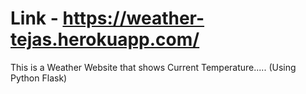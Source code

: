 # Link - https://weather-tejas.herokuapp.com/
This is a Weather Website that shows Current Temperature..... (Using Python Flask)

